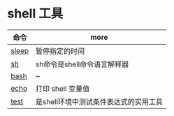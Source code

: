 # shell 工具

| 命令                                  | more                                  |
| ------------------------------------- | ------------------------------------- |
| [sleep](http://man.linuxde.net/sleep) | 暂停指定的时间                        |
| [sh](http://man.linuxde.net/sh)       | sh命令是shell命令语言解释器           |
| [bash](http://man.linuxde.net/sh)     | ~                                     |
| [echo](http://man.linuxde.net/echo)   | 打印 shell 变量值                     |
| [test](http://man.linuxde.net/test)   | 是shell环境中测试条件表达式的实用工具 |